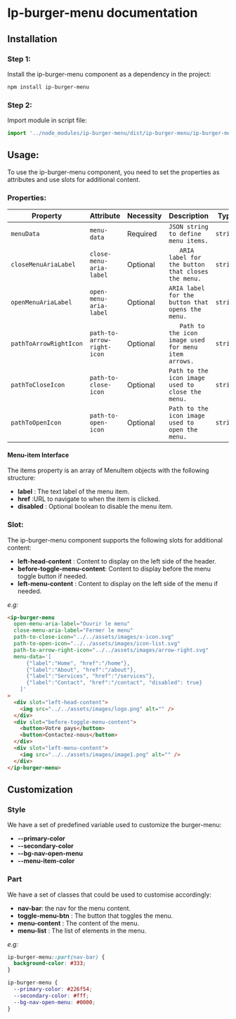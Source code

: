 # Ip-burger-menu documentation

## Installation

### Step 1:

Install the ip-burger-menu component as a dependency in the project:

```bash
npm install ip-burger-menu
```

### Step 2:

Import module in script file:

```javascript or typescript
import '../node_modules/ip-burger-menu/dist/ip-burger-menu/ip-burger-menu.esm';
```

## Usage:

To use the ip-burger-menu component, you need to set the properties as attributes and use slots for additional content.

### Properties:

| Property               | Attribute                  | Necessity | Description                                         | Type     | Default                                 |
| ---------------------- | -------------------------- | --------- | --------------------------------------------------- | -------- | --------------------------------------- |
| `menuData`             | `menu-data`                | Required  | `JSON string to define menu items.`                 | `string` | `undefined`                             |
| `closeMenuAriaLabel`   | `close-menu-aria-label`    | Optional  | `	ARIA label for the button that closes the menu.`   | `string` | `'Close menu'`                          |
| `openMenuAriaLabel`    | `open-menu-aria-label`     | Optional  | `ARIA label for the button that opens the menu.`    | `string` | `'Open menu'`                           |
| `pathToArrowRightIcon` | `path-to-arrow-right-icon` | Optional  | `	Path to the icon image used for menu item arrows.` | `string` | `'../../assets/images/arrow-right.svg'` |
| `pathToCloseIcon`      | `path-to-close-icon`       | Optional  | `Path to the icon image used to close the menu.`    | `string` | `'../../assets/images/x-icon.svg'`      |
| `pathToOpenIcon`       | `path-to-open-icon`        | Optional  | `Path to the icon image used to open the menu.`     | `string` | `'../../assets/images/icon-list.svg'`   |

#### Menu-item Interface

The items property is an array of MenuItem objects with the following structure:

- **label** : The text label of the menu item.
- **href** :URL to navigate to when the item is clicked.
- **disabled** : Optional boolean to disable the menu item.

### Slot:

The ip-burger-menu component supports the following slots for additional content:

- **left-head-content** : Content to display on the left side of the header.
- **before-toggle-menu-content**: Content to display before the menu toggle button if needed.
- **left-menu-content** : Content to display on the left side of the menu if needed.

_e.g:_

```html
<ip-burger-menu
  open-menu-aria-label="Ouvrir le menu"
  close-menu-aria-label="Fermer le menu"
  path-to-close-icon="../../assets/images/x-icon.svg"
  path-to-open-icon="../../assets/images/icon-list.svg"
  path-to-arrow-right-icon="../../assets/images/arrow-right.svg"
  menu-data='[
      {"label":"Home", "href":"/home"},
      {"label":"About", "href":"/about"},
      {"label":"Services", "href":"/services"},
      {"label":"Contact", "href":"/contact", "disabled": true}
    ]'
>
  <div slot="left-head-content">
    <img src="../../assets/images/logo.png" alt="" />
  </div>
  <div slot="before-toggle-menu-content">
    <button>Votre pays</button>
    <button>Contactez-nous</button>
  </div>
  <div slot="left-menu-content">
    <img src="../../assets/images/image1.png" alt="" />
  </div>
</ip-burger-menu>
```

## Customization

### Style

We have a set of predefined variable used to customize the burger-menu:

- **--primary-color**
- **--secondary-color**
- **--bg-nav-open-menu**
- **--menu-item-color**

### Part

We have a set of classes that could be used to customise accordingly:

- **nav-bar**: the nav for the menu content.
- **toggle-menu-btn** : The button that toggles the menu.
- **menu-content** : The content of the menu.
- **menu-list** : The list of elements in the menu.

_e.g:_

```css
ip-burger-menu::part(nav-bar) {
  background-color: #333;
}

ip-burger-menu {
  --primary-color: #226f54;
  --secondary-color: #fff;
  --bg-nav-open-menu: #0000;
}
```
